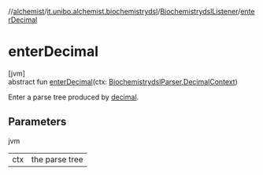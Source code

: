 //[alchemist](../../../index.md)/[it.unibo.alchemist.biochemistrydsl](../index.md)/[BiochemistrydslListener](index.md)/[enterDecimal](enter-decimal.md)

# enterDecimal

[jvm]\
abstract fun [enterDecimal](enter-decimal.md)(ctx: [BiochemistrydslParser.DecimalContext](../-biochemistrydsl-parser/-decimal-context/index.md))

Enter a parse tree produced by [decimal](../-biochemistrydsl-parser/decimal.md).

## Parameters

jvm

| | |
|---|---|
| ctx | the parse tree |
